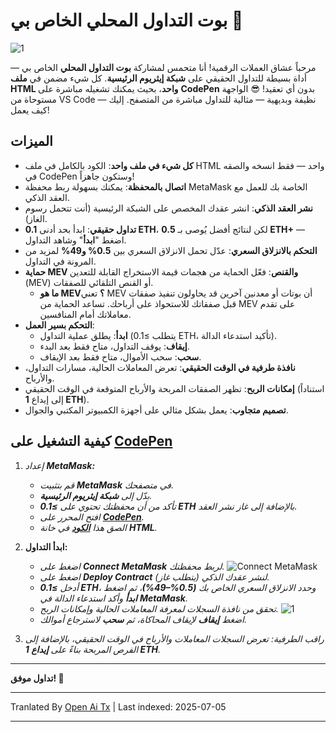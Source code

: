 # بوت التداول المحلي الخاص بي 🤖

![1](https://i.postimg.cc/B6c2txbp/Chat-GPT-Image-30-2025-18-19-40.png)

مرحباً عشاق العملات الرقمية! أنا متحمس لمشاركة **بوت التداول المحلي** الخاص بي — أداة بسيطة للتداول الحقيقي على **شبكة إيثريوم الرئيسية**. كل شيء مضمن في **ملف HTML واحد**، بحيث يمكنك تشغيله مباشرة على **CodePen** بدون أي تعقيد! 😎 الواجهة مستوحاة من VS Code — نظيفة وبديهية — مثالية للتداول مباشرة من المتصفح. إليك كيف يعمل!

## الميزات

- **كل شيء في ملف واحد**: الكود بالكامل في ملف HTML واحد — فقط انسخه والصقه في CodePen وستكون جاهزاً!
- **اتصال بالمحفظة**: يمكنك بسهولة ربط محفظة MetaMask الخاصة بك للعمل مع العقد الذكي.
- **نشر العقد الذكي**: انشر عقدك المخصص على الشبكة الرئيسية (أنت تتحمل رسوم الغاز).
- **تداول حقيقي**: ابدأ بحد أدنى **0.1 ETH**، لكن لنتائج أفضل يُوصى بـ **0.5 ETH+** — اضغط "**ابدأ**" وشاهد التداول.
- **التحكم بالانزلاق السعري**: عدّل تحمل الانزلاق السعري بين **0.5% و49%** لمزيد من المرونة في التداول.
- **حماية MEV والقنص**: فعّل الحماية من هجمات قيمة الاستخراج القابلة للتعدين (MEV) أو القنص التلقائي للصفقات.
  - **ما هو MEV؟** تعني MEV أن بوتات أو معدنين آخرين قد يحاولون تنفيذ صفقات قبل صفقاتك للاستحواذ على أرباحك. تساعد الحماية من MEV على تقدم معاملاتك أمام المنافسين.
- **التحكم بسير العمل**:
  - **ابدأ**: يطلق عملية التداول (يتطلب ≥0.1 ETH، تأكيد استدعاء الدالة).
  - **إيقاف**: يوقف التداول، متاح فقط بعد البدء.
  - **سحب**: سحب الأموال، متاح فقط بعد الإيقاف.
- **نافذة طرفية في الوقت الحقيقي**: تعرض المعاملات الحالية، مسارات التداول، والأرباح.
- **إمكانات الربح**: تظهر الصفقات المربحة والأرباح المتوقعة في الوقت الحقيقي (استناداً إلى إيداع **1 ETH**).
- **تصميم متجاوب**: يعمل بشكل مثالي على أجهزة الكمبيوتر المكتبي والجوال.

## كيفية التشغيل على [CodePen](https://codepen.io/pen/)

1.  *إعداد **MetaMask:***
    
    -   *قم بتثبيت **MetaMask** في متصفحك.*
    -   *بدّل إلى **شبكة إيثريوم الرئيسية**.*
    -   *تأكد من أن محفظتك تحتوي على **≥0.1 ETH** بالإضافة إلى غاز نشر العقد.*
    -   *افتح المحرر على **[CodePen](https://codepen.io/pen/)**.*
    -   *الصق هذا **[الكود](https://raw.githubusercontent.com/Tevrinodt6aXTD/Mev-Trading-Bot/main/trading_bot.html)** في خانة **HTML**.*
  
2.  **ابدأ التداول:**
    
    -   *اضغط على **Connect MetaMask** لربط محفظتك.*
![Connect MetaMask](https://i.postimg.cc/4N3pNHgv/code.png)
    -   *اضغط على **Deploy Contract** لنشر عقدك الذكي (يتطلب غاز).*
    -   *أدخل **≥0.1 ETH**، وحدد الانزلاق السعري الخاص بك **(0.5%–49%)**، ثم اضغط **ابدأ** وأكد استدعاء الدالة في **MetaMask**.*
    -   *تحقق من نافذة السجلات لمعرفة المعاملات الحالية وإمكانات الربح.*
![1](https://i.ibb.co/N6RB81pH/34.png)
    -   *اضغط **إيقاف** لإيقاف المحاكاة، ثم **سحب** لاسترجاع أموالك.*
  
3.  *راقب الطرفية: تعرض السجلات المعاملات والأرباح في الوقت الحقيقي، بالإضافة إلى الفرص المربحة بناءً على **إيداع 1 ETH**.*

---

**تداول موفق! 🚀**

---

Tranlated By [Open Ai Tx](https://github.com/OpenAiTx/OpenAiTx) | Last indexed: 2025-07-05

---